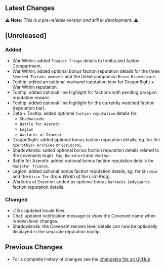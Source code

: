 ## Latest Changes

⚠️ **Note:** _This is a pre-release version and still in development._ ⚠️

## [Unreleased]

### Added

* War Within: added `Theater Troupe` details to tooltip and Addon Compartment.
* War Within: added optional bonus faction reputation details for the three `Severed Threads members` and the Delve companion `Brann Bronzebeard`.
* Tooltip: added an optional warband reputation icon for Dragonflight + War Within reputation.
* Tooltip: added optional line highlight for factions with pending paragon reputation reward.
* Tooltip: added optional line highlight for the currently watched faction (reputation bar).
* Data + Tooltip: added optional `faction reputation` details for:
  + `Shadowlands`
  + `Battle for Azeroth`
  + `Legion`
  + `Warlords of Draenor`
* Dragonflight: added optional bonus faction reputation details, eg. for the `Azerothian Archives` or `Soridormi`.
* Shadowlands: added optional bonus faction reputation details related to the covenants `Night Fae`, `Necrolord` and `Venthyr`.
* Battle for Azeroth: added optional bonus faction reputation details for `Nazjatar friends`.
* Legion: added optional bonus faction reputation details, eg. for `Chromie` and the `Kirin Tor` (from _Wrath of the Lich King_).
* Warlords of Draenor: added as optional bonus `Barracks Bodyguards` faction reputation details.

### Changed

* L10n: updated locale files.
* Chat: updated notification message to show the Covenant name when renown level changes.
* Shadowlands: the Covenant renown level details can now be optionally displayed in the separate reputation tooltip.

## Previous Changes

* For a complete history of changes see the [changelog file on GitHub](https://github.com/erglo/mission-report-button-plus/blob/main/CHANGELOG.md "CHANGELOG.md").
